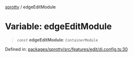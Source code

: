 
[sprotty](../globals) / edgeEditModule

# Variable: edgeEditModule

> `const` **edgeEditModule**: `ContainerModule`

Defined in: [packages/sprotty/src/features/edit/di.config.ts:30](https://github.com/eclipse-sprotty/sprotty/blob/f9b2433481cc27a1ac0c92d525a92039ae7f6c76/packages/sprotty/src/features/edit/di.config.ts#L30)
